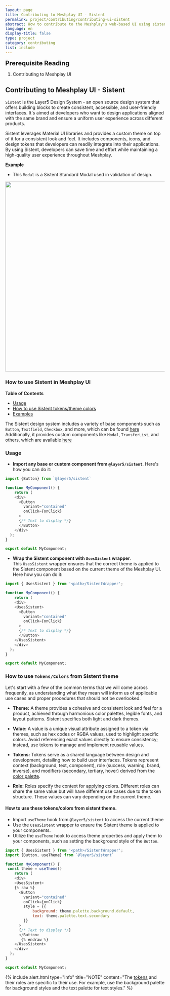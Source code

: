 ```yaml
---
layout: page
title: Contributing to Meshplay UI - Sistent
permalink: project/contributing/contributing-ui-sistent
abstract: How to contribute to the Meshplay's web-based UI using sistent design system.
language: en
display-title: false
type: project
category: contributing
list: include
---
```


<div class="prereqs"><p><strong style="font-size: 20px;">Prerequisite Reading</strong></p>
  <ol><li><a ahref="contributing-ui">Contributing to Meshplay UI</a></li></ol>
</div>

## <a name="contributing-ui-sistent">Contributing to Meshplay UI - Sistent</a>

`Sistent` is the Layer5 Design System - an open source design system that offers building blocks to create consistent, accessible, and user-friendly interfaces. It's aimed at developers who want to design applications aligned with the same brand and ensure a uniform user experience across different products.

Sistent leverages Material UI libraries and provides a custom theme on top of it for a consistent look and feel. It includes components, icons, and design tokens that developers can readily integrate into their applications. By using Sistent, developers can save time and effort while maintaining a high-quality user experience throughout Meshplay.

**Example**
- This `Modal` is a Sistent Standard Modal used in validation of design.

<a href="{{ site.baseurl }}/assets/img/sistent/sistent-modal.png">
<img style= "width: 600px;" src="{{ site.baseurl }}/assets/img/sistent/sistent-modal.png" />
</a>

### How to use Sistent in Meshplay UI

**Table of Contents**

- [Usage](#usage)
- [How to use Sistent tokens/theme colors](#how-to-use-tokenscolors-from-sistent-theme)
- [Examples](#examples)

The Sistent design system includes a variety of base components such as `Button`, `Textfield`, `Checkbox`, and more, which can be found [here](https://github.com/layer5io/sistent/tree/master/src/base)
 Additionally, it provides custom components like `Modal`, `TransferList`, and others, which are available [here](https://github.com/layer5io/sistent/tree/master/src/custom)

###  Usage

- **Import any base or custom component from `@layer5/sistent`**. Here's how you can do it:

```javascript
import {Button} from `@layer5/sistent`

function MyComponent() {
    return (
    <div>
      <Button
        variant="contained"
        onClick={onClick}
      >
      {/* Text to display */}
      </Button>
    </div>
  );
}

export default MyComponent;
```

- **Wrap the Sistent component with `UsesSistent` wrapper**.<br/>
This `UsesSistent` wrapper ensures that the correct theme is applied to the Sistent component based on the current theme of the Meshplay UI.
Here how you can do it:

```javascript
import { UsesSistent } from '<path>/SistentWrapper';

function MyComponent() {
    return (
    <div>
    <UsesSistent>
      <Button
        variant="contained"
        onClick={onClick}
      >
      {/* Text to display */}
      </Button>
    </UsesSistent>
    </div>
  );
}

export default MyComponent;
```
### How to use `Tokens/Colors` from Sistent theme

Let's start with a few of the common terms that we will come across frequently, as understanding what they mean will inform us of applicable use cases and proper procedures that should not be overlooked.

- **Theme:**
 A theme provides a cohesive and consistent look and feel for a product, achieved through harmonious color palettes, legible fonts, and layout patterns. Sistent specifies both light and dark themes.

- **Value:**
A value is a unique visual attribute assigned to a token via themes, such as hex codes or RGBA values, used to highlight specific colors. Avoid referencing exact values directly to ensure consistency; instead, use tokens to manage and implement reusable values.

- **Tokens:**
Tokens serve as a shared language between design and development, detailing how to build user interfaces. Tokens represent context (background, text, component), role (success, warning, brand, inverse), and modifiers (secondary, tertiary, hover) derived from the [color palette](https://github.com/layer5io/sistent/blob/master/src/theme/palette.ts).

- **Role:**
Roles specify the context for applying colors. Different roles can share the same value but will have different use cases due to the token structure. These values can vary depending on the current theme.

#### How to use these tokens/colors from sistent theme.

- Import `useTheme` hook from `@layer5/sistent` to access the current theme
- Use the `UsesSistent` wrapper to ensure the Sistent theme is applied to your components.
- Utilize the `useTheme` hook to access theme properties and apply them to your components, such as setting the background style of the `Button`.

```javascript
import { UsesSistent } from '<path>/SistentWrapper';
import {Button, useTheme} from `@layer5/sistent`

function MyComponent() {
 const theme = useTheme()
    return (
    <div>
    <UsesSistent>
    {% raw %}
      <Button
        variant="contained"
        onClick={onClick}
        style = {{
            background: theme.palette.background.default,
            text: theme.palette.text.secondary
        }}
      >
      {/* Text to display */}
      </Button>
       {% endraw %}
    </UsesSistent>
    </div>
  );
}

export default MyComponent;
```

{% include alert.html type="info" title="NOTE" content="The <a href='https://github.com/layer5io/sistent/blob/master/src/theme/palette.ts'>tokens</a> and their roles are specific to their use. For example, use the background palette for background styles and the text palette for text styles." %}

